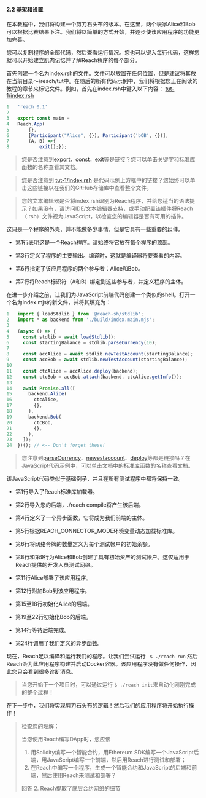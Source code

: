 #### 2.2 基架和设置

在本教程中，我们将构建一个剪刀石头布的版本。在这里，两个玩家Alice和Bob可以根据比赛结果下注。我们将以简单的方式开始，并逐步使该应用程序的功能更加完善。

您可以复制程序的全部代码，然后查看运行情况。您也可以键入每行代码，这样您就可以开始建立肌肉记忆并了解Reach程序的每个部分。

首先创建一个名为index.rsh的文件。文件可以放置在任何位置，但是建议将其放在当前目录〜/reach/tut中。在随后的所有代码示例中，我们将根据您正在阅读的教程的章节来标记文件。例如，首先在index.rsh中键入以下内容：
[tut-1/index.rsh](https://github.com/reach-sh/reach-lang/blob/master/examples/tut-1/index.rsh)
```js
1   'reach 0.1'
2
3   export const main =
4   Reach.App(
5       {},
6       [Participant("Alice", {}), Participant('bOB', {})],
7       (A, B) =>{
8           exit();});
```

>您是否注意到[export](https://docs.reach.sh/ref-programs-module.html#%28reach._%28%28export%29%29%29)，[const](https://docs.reach.sh/ref-programs-compute.html#%28reach._%28%28const%29%29%29)，[exit](https://docs.reach.sh/ref-programs-step.html#%28reach._%28%28exit%29%29%29)等是链接？您可以单击关键字和标准库函数的名称查看其文档。

>您是否注意到 [tut-1/index.rsh](https://github.com/reach-sh/reach-lang/blob/master/examples/tut-1/index.rsh) 是代码示例上方框中的链接？您始终可以单击这些链接以在我们的GitHub存储库中查看整个文件。

>您的文本编辑器是否将index.rsh识别为Reach程序，并给您适当的语法提示？如果没有，请访问IDE/文本编辑器支持，或手动配置该插件将Reach（.rsh）文件视为JavaScript，以检查您的编辑器是否有可用的插件。

这只是一个程序的外壳，并不能做多少事情，但是它具有一些重要的组件。

- 第1行表明这是一个Reach程序。请始终将它放在每个程序的顶部。

- 第3行定义了程序的主要输出。编译时，这就是编译器将要查看的内容。

- 第6行指定了该应用程序的两个参与者：Alice和Bob。

- 第7行将Reach标识符（A和B）绑定到这些参与者，并定义程序的主体。

在进一步介绍之前，让我们为JavaScript前端代码创建一个类似的shell。打开一个名为index.mjs的新文件，并将其填充为：

```js
1   import { loadStdlib } from '@reach-sh/stdlib';
2   import * as backend from './build/index.main.mjs';
3   
4   (async () => {
5     const stdlib = await loadStdlib();
6     const startingBalance = stdlib.parseCurrency(10);
7
8     const accAlice = await stdlib.newTestAccount(startingBalance);
9     const accBob = await stdlib.newTestAccount(startingBalance);
10
11    const ctcAlice = accAlice.deploy(backend);
12    const ctcBob = accBob.attach(backend, ctcAlice.getInfo());
13
14    await Promise.all([
15      backend.Alice(
16        ctcAlice,
17        {},
18      ),
19      backend.Bob(
20        ctcBob,
21        {},
22      ),
23    ]);
24  })(); // <-- Don't forget these!
```
> 您注意到[parseCurrency](https://docs.reach.sh/ref-backend-js.html#%28javascript._%28%28parse.Currency%29%29%29)、[newestaccount](https://docs.reach.sh/ref-backend-js.html#%28javascript._%28%28new.Test.Account%29%29%29)、[deploy](https://docs.reach.sh/ref-backend-js.html#%28javascript._%28%28deploy%29%29%29)等都是链接吗？在JavaScript代码示例中，可以单击文档中的标准库函数的名称查看文档。

该JavaScript代码类似于基础例子，并且在所有测试程序中都将保持一致。

- 第1行导入了Reach标准库加载器。

- 第2行导入您的后端，./reach compile将产生该后端。

- 第4行定义了一个异步函数，它将成为我们前端的主体。

- 第5行根据REACH_CONNECTOR_MODE环境变量动态加载标准库。

- 第6行将网络令牌的数量定义为每个测试帐户的初始余额。

- 第8行和第9行为Alice和Bob创建了具有初始资产的测试帐户。这仅适用于Reach提供的开发人员测试网络。

- 第11行Alice部署了该应用程序。

- 第12行附加Bob到该应用程序。

- 第15至18行初始化Alice的后端。

- 第19至22行初始化Bob的后端。

- 第14行等待后端完成。

- 第24行调用了我们定义的异步函数。

现在，Reach足以编译和运行我们的程序。让我们尝试运行
` $ ./reach run`
然后Reach会为此应用程序构建并启动Docker容器。该应用程序没有做任何操作，因此您只会看到很多诊断消息。

> 当您开始下一个项目时，可以通过运行 `$ ./reach init`来自动化刚刚完成的整个过程！

在下一步中，我们将实现剪刀石头布的逻辑！然后我们的应用程序将开始执行操作！

> 检查您的理解：
> 
> 当您使用Reach编写DApp时，您应该
> 1. 用Solidity编写一个智能合约，用Ethereum SDK编写一个JavaScript后端，用JavaScript编写一个前端，然后用Reach进行测试和部署；
> 2. 在Reach中编写一个程序，生成一个智能合约和JavaScript的后端和前端，然后使用Reach来测试和部署？
> 
> 回答
> 2. Reach提取了底层合约网络的细节

